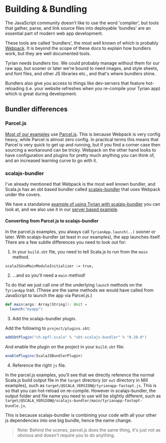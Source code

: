 # Building & Bundling

The JavaScript community doesn't like to use the word 'compiler', but tools that gather, parse, and link source files into deployable 'bundles' are an essential part of modern web app development.

These tools are called 'bundlers', the most well known of which is probably [Webpack](https://webpack.js.org/). It is beyond the scope of these docs to explain how bundlers work, but they are well documented tools.

Tyrian needs bundlers too. We could probably manage without them for our raw app, but sooner or later we're bound to need images, and style sheets, and font files, and other JS libraries etc., and that's where bundlers shine.

Bundlers also give you access to things like dev-servers that feature hot-reloading (i.e. your website refreshes when you re-compile your Tyrian app) which is great during development.

## Bundler differences

### Parcel.js

[Most of our examples](https://github.com/PurpleKingdomGames/tyrian/tree/main/examples) use [Parcel.js](https://parceljs.org/). This is because Webpack is very config heavy, while Parcel is almost zero config. In practical terms this means that Parcel is very quick to get up and running, but if you find a corner case then sourcing a workaround can be tricky. Webpack on the other hand looks to have configuration and plugins for pretty much anything you can think of, and an increased learning curve to go with it.

### scalajs-bundler

I've already mentioned that Webpack is the most well known bundler, and Scala.js has an sbt based bundler called [scalajs-bundler](https://scalacenter.github.io/scalajs-bundler/) that uses Webpack under the covers.

We have a standalone [example of using Tyrian with scalajs-bundler](https://github.com/PurpleKingdomGames/tyrian/tree/main/examples/bundler) you can look at, and we also use it in our [server based example](https://github.com/PurpleKingdomGames/tyrian/tree/main/examples/server-examples).

#### Converting from Parcel.js to scalajs-bundler

In the parcel.js examples, you always call `TyrianApp.launch(..)` sooner or later. With scalajs-bundler (at least in our examples), the app launches itself. There are a few subtle differences you need to look out for:

1. In your `build.sbt` file, you need to tell Scala.js to run from the `main` method.

`scalaJSUseMainModuleInitializer := true,`

2. ...and so you'll need a `main` method!

To do that we just call one of the underlying `launch` methods on the `TyrianApp` trait. (These are the same methods we would have called from JavaScript to launch the app via Parcel.js.)

```scala
def main(args: Array[String]): Unit =
  launch("myapp")
```

3. Add the scalajs-bundler plugin.

Add the following to `project/plugins.sbt`:

```scala
addSbtPlugin("ch.epfl.scala" % "sbt-scalajs-bundler" % "0.20.0")
```

And enable the plugin on the project in your `build.sbt` file:

```scala
enablePlugins(ScalaJSBundlerPlugin)
```

4. Reference the right `js` file.

In the parcel.js examples, you'll see that we directly reference the normal Scala.js build output file in the `target` directory (or `out` directory in Mill examples), such as `target/@SCALA_VERSION@/tyrianapp-fastopt.js`. This is so that you can hot-reload on re-compile. However in scalajs-bundler, the output folder and file name you need to use will be slightly different, such as `target/@SCALA_VERSION@/scalajs-bundler/main/tyrianapp-fastopt-bundle.js`.

This is because scalajs-bundler is combining your code with all your other js dependencies into one big bundle, hence the name change.

> Note: Behind the scenes, parcel.js does the same thing, it's just not as obvious and doesn't require you to do anything.
